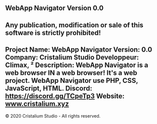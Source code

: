 WebApp Navigator Version 0.0
-----
Any publication, modification or sale of this software is strictly prohibited!
------------------------------------------------------------------------------------------
Project Name: WebApp Navigator
Version: 0.0
Company: Cristalium Studio
Developpeur: Climax, </Spouffy>²
Description: WebApp Navigator is a web browser IN a web browser! It's a web project.
WebApp Navigator use PHP, CSS, JavaScript, HTML.
Discord: https://discord.gg/TCpeTp3
Website: www.cristalium.xyz
------------------------------------------------------------------------------------------
⁮© 2020 Cristalium Studio - All rights reserved.
